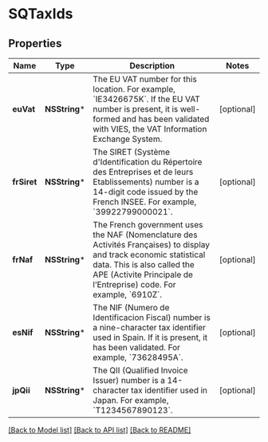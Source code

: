 # SQTaxIds

## Properties
Name | Type | Description | Notes
------------ | ------------- | ------------- | -------------
**euVat** | **NSString*** | The EU VAT number for this location. For example, &#x60;IE3426675K&#x60;. If the EU VAT number is present, it is well-formed and has been validated with VIES, the VAT Information Exchange System. | [optional] 
**frSiret** | **NSString*** | The SIRET (Système d&#39;Identification du Répertoire des Entreprises et de leurs Etablissements) number is a 14-digit code issued by the French INSEE. For example, &#x60;39922799000021&#x60;. | [optional] 
**frNaf** | **NSString*** | The French government uses the NAF (Nomenclature des Activités Françaises) to display and track economic statistical data. This is also called the APE (Activite Principale de l’Entreprise) code. For example, &#x60;6910Z&#x60;. | [optional] 
**esNif** | **NSString*** | The NIF (Numero de Identificacion Fiscal) number is a nine-character tax identifier used in Spain. If it is present, it has been validated. For example, &#x60;73628495A&#x60;. | [optional] 
**jpQii** | **NSString*** | The QII (Qualified Invoice Issuer) number is a 14-character tax identifier used in Japan. For example, &#x60;T1234567890123&#x60;. | [optional] 

[[Back to Model list]](../README.md#documentation-for-models) [[Back to API list]](../README.md#documentation-for-api-endpoints) [[Back to README]](../README.md)


